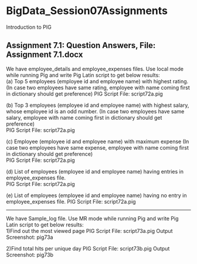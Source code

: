 # BigData_Session07Assignments
Introduction to PIG

Assignment 7.1: Question Answers, File: Assignment 7.1.docx
--------------------------------------------------------------------------------------------------------------------------
We have employee_details and employee_expenses files. Use local mode while running Pig and write Pig Latin script to get below results:  
(a) Top 5 employees (employee id and employee name) with highest rating. (In case two employees have same rating, employee with name coming first in dictionary should get preference) 
PIG Script File: script72a.pig

(b) Top 3 employees (employee id and employee name) with highest salary, whose employee id is an odd number. (In case two employees have same salary, employee with name coming first in dictionary should get preference)  
PIG Script File: script72a.pig

(c) Employee (employee id and employee name) with maximum expense (In case two employees have same expense, employee with name coming first in dictionary should get preference)  
PIG Script File: script72a.pig

(d) List of employees (employee id and employee name) having entries in employee_expenses file.  
PIG Script File: script72a.pig

(e) List of employees (employee id and employee name) having no entry in employee_expenses file.
PIG Script File: script72a.pig

-----------------------------------------------------------------------------------------------------------------------

We have Sample_log file. Use MR mode while running Pig and write Pig Latin script to get below results:   
1)Find out the most viewed page
PIG Script File: script73a.pig
Output Screenshot: pig73a

2)Find total hits per unique day
PIG Script File: script73b.pig 
Output Screenshot: pig73b
